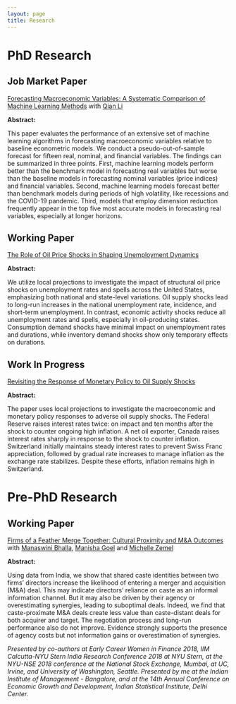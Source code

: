 ```yaml
---
layout: page
title: Research
---
```

# PhD Research

## Job Market Paper

[Forecasting Macroeconomic Variables: A Systematic Comparison of Machine Learning Methods](/uploads/Konduri_JMP.pdf) with [Qian Li](https://www.linkedin.com/in/qian-li-147a40b3)

**Abstract:** 

This paper evaluates the performance of an extensive set of machine learning algorithms in forecasting macroeconomic variables relative to baseline econometric models. We conduct a pseudo-out-of-sample forecast for fifteen real, nominal, and financial variables. The findings can be summarized in three points. First, machine learning models perform better than the benchmark model in forecasting real variables but worse than the baseline models in forecasting nominal variables (price indices) and financial variables. Second, machine learning models forecast better than benchmark models during periods of high volatility, like recessions and the COVID-19 pandemic. Third, models that employ dimension reduction frequently appear in the top five most accurate models in forecasting real variables, especially at longer horizons.

## Working Paper

[The Role of Oil Price Shocks in Shaping Unemployment Dynamics](/uploads/Chap_Unemployment_WP.pdf)

**Abstract:** 

We utilize local projections to investigate the impact of structural oil price shocks on unemployment rates and spells across the United States, emphasizing both national and state-level variations. Oil supply shocks lead to long-run increases in the national unemployment rate, incidence, and short-term unemployment. In contrast, economic activity shocks reduce all unemployment rates and spells, especially in oil-producing states. Consumption demand shocks have minimal impact on unemployment rates and durations, while inventory demand shocks show only temporary effects on durations.

## Work In Progress

[Revisiting the Response of Monetary Policy to Oil Supply Shocks](/uploads/Chapter_MP_WP.pdf)

**Abstract:** 

The paper uses local projections to investigate the macroeconomic and monetary policy responses to adverse oil supply shocks. The Federal Reserve raises interest rates twice: on impact and ten months after the shock to counter ongoing high inflation. A net oil exporter, Canada raises interest rates sharply in response to the shock to counter inflation. Switzerland initially maintains steady interest rates to prevent Swiss Franc appreciation, followed by gradual rate increases to manage inflation as the exchange rate stabilizes. Despite these efforts, inflation remains high in Switzerland.

# Pre-PhD Research

## Working Paper

[Firms of a Feather Merge Together: Cultural Proximity and M&A Outcomes](/uploads/mna_paper.pdf) with [Manaswini Bhalla](https://manaswinibhalla.weebly.com/), [Manisha Goel](http://manishagoel.weebly.com/) and [Michelle Zemel](https://research.pomona.edu/michelle-zemel/)

**Abstract:** 

Using data from India, we show that shared caste identities between two firms’ directors increase the likelihood of entering a merger and acquisition (M&A) deal. This may indicate directors’ reliance on caste as an informal information channel. But it may also be driven by their agency or overestimating synergies, leading to suboptimal deals. Indeed, we find that caste-proximate M&A deals create less value than caste-distant deals for both acquirer and target. The negotiation process and long-run performance also do not improve. Evidence strongly supports the presence of agency costs but not information gains or overestimation of synergies. 

_Presented by co-authors at Early Career Women in Finance 2018, IIM Calcutta-NYU Stern India Research Conference 2018 at NYU Stern, at the NYU-NSE 2018 conference at the National Stock Exchange, Mumbai, at UC, Irvine, and University of Washington, Seattle. Presented by me at the Indian Institute of Management - Bangalore, and at the 14th Annual Conference on Economic Growth and Development, Indian Statistical Institute, Delhi Center._

